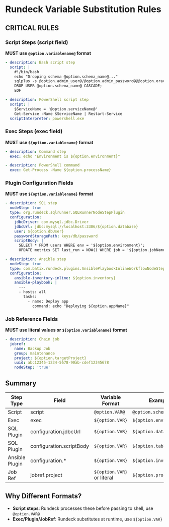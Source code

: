# Rundeck Variable Substitution Rules

## CRITICAL RULES

### Script Steps (script field)
**MUST use `@option.variablename@` format**

```yaml
- description: Bash script step
  script: |
    #!/bin/bash
    echo "Dropping schema @option.schema_name@..."
    sqlplus -s @option.admin_user@/@option.admin_password@@@option.oracle_sid@ <<EOF
    DROP USER @option.schema_name@ CASCADE;
    EOF
```

```yaml
- description: PowerShell script step
  script: |
    $ServiceName = '@option.serviceName@'
    Get-Service -Name $ServiceName | Restart-Service
  scriptInterpreter: powershell.exe
```

### Exec Steps (exec field)
**MUST use `${option.variablename}` format**

```yaml
- description: Command step
  exec: echo "Environment is ${option.environment}"
```

```yaml
- description: PowerShell command
  exec: Get-Process -Name ${option.processName}
```

### Plugin Configuration Fields
**MUST use `${option.variablename}` format**

```yaml
- description: SQL step
  nodeStep: true
  type: org.rundeck.sqlrunner.SQLRunnerNodeStepPlugin
  configuration:
    jdbcDriver: com.mysql.jdbc.Driver
    jdbcUrl: jdbc:mysql://localhost:3306/${option.database}
    user: ${option.dbUser}
    passwordStoragePath: keys/db/password
    scriptBody: |
      SELECT * FROM users WHERE env = '${option.environment}';
      UPDATE metrics SET last_run = NOW() WHERE job = '${option.jobName}';
```

```yaml
- description: Ansible step
  nodeStep: true
  type: com.batix.rundeck.plugins.AnsiblePlaybookInlineWorkflowNodeStep
  configuration:
    ansible-inventory-inline: ${option.inventory}
    ansible-playbook: |
      ---
      - hosts: all
        tasks:
          - name: Deploy app
            command: echo "Deploying ${option.appName}"
```

### Job Reference Fields
**MUST use literal values or `${option.variablename}` format**

```yaml
- description: Chain job
  jobref:
    name: Backup Job
    group: maintenance
    project: ${option.targetProject}
    uuid: abc12345-1234-5678-90ab-cdef12345678
    nodeStep: 'true'
```

## Summary

| Step Type | Field | Variable Format | Example |
|-----------|-------|----------------|---------|
| Script | script | `@option.VAR@` | `@option.schema_name@` |
| Exec | exec | `${option.VAR}` | `${option.environment}` |
| SQL Plugin | configuration.jdbcUrl | `${option.VAR}` | `${option.database}` |
| SQL Plugin | configuration.scriptBody | `${option.VAR}` | `${option.table}` |
| Ansible Plugin | configuration.* | `${option.VAR}` | `${option.inventory}` |
| Job Ref | jobref.project | `${option.VAR}` or literal | `${option.project}` |

## Why Different Formats?

- **Script steps**: Rundeck processes these before passing to shell, use `@option.VAR@`
- **Exec/Plugin/JobRef**: Rundeck substitutes at runtime, use `${option.VAR}`
